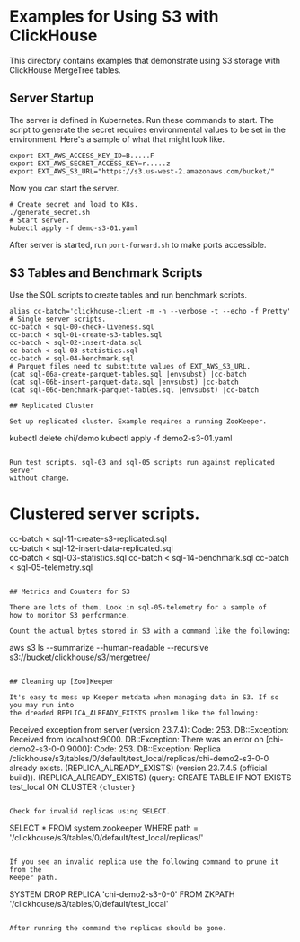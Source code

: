 # Examples for Using S3 with ClickHouse

This directory contains examples that demonstrate using S3 storage
with ClickHouse MergeTree tables. 

## Server Startup

The server is defined in Kubernetes. Run these commands to start. The 
script to generate the secret requires environmental values to be 
set in the environment. Here's a sample of what that might look like. 

```
export EXT_AWS_ACCESS_KEY_ID=B.....F
export EXT_AWS_SECRET_ACCESS_KEY=r.....z
export EXT_AWS_S3_URL="https://s3.us-west-2.amazonaws.com/bucket/"
```

Now you can start the server. 
```
# Create secret and load to K8s. 
./generate_secret.sh
# Start server.
kubectl apply -f demo-s3-01.yaml
```
After server is started, run `port-forward.sh` to make ports 
accessible. 

## S3 Tables and Benchmark Scripts

Use the SQL scripts to create tables and run benchmark scripts. 
```
alias cc-batch='clickhouse-client -m -n --verbose -t --echo -f Pretty'
# Single server scripts. 
cc-batch < sql-00-check-liveness.sql
cc-batch < sql-01-create-s3-tables.sql
cc-batch < sql-02-insert-data.sql
cc-batch < sql-03-statistics.sql
cc-batch < sql-04-benchmark.sql
# Parquet files need to substitute values of EXT_AWS_S3_URL.
(cat sql-06a-create-parquet-tables.sql |envsubst) |cc-batch
(cat sql-06b-insert-parquet-data.sql |envsubst) |cc-batch
(cat sql-06c-benchmark-parquet-tables.sql |envsubst) |cc-batch

## Replicated Cluster

Set up replicated cluster. Example requires a running ZooKeeper. 
```
kubectl delete chi/demo
kubectl apply -f demo2-s3-01.yaml
```

Run test scripts. sql-03 and sql-05 scripts run against replicated server
without change. 
```
# Clustered server scripts. 
cc-batch < sql-11-create-s3-replicated.sql  
cc-batch < sql-12-insert-data-replicated.sql  
cc-batch < sql-03-statistics.sql
cc-batch < sql-14-benchmark.sql
cc-batch < sql-05-telemetry.sql
```

## Metrics and Counters for S3

There are lots of them. Look in sql-05-telemetry for a sample of 
how to monitor S3 performance. 

Count the actual bytes stored in S3 with a command like the following:
```
aws s3 ls --summarize --human-readable --recursive s3://bucket/clickhouse/s3/mergetree/
```

## Cleaning up [Zoo]Keeper

It's easy to mess up Keeper metdata when managing data in S3. If so you may run into 
the dreaded REPLICA_ALREADY_EXISTS problem like the following: 

```
Received exception from server (version 23.7.4):
Code: 253. DB::Exception: Received from localhost:9000. DB::Exception: There was an error on [chi-demo2-s3-0-0:9000]: Code: 253. DB::Exception: Replica /clickhouse/s3/tables/0/default/test_local/replicas/chi-demo2-s3-0-0 already exists. (REPLICA_ALREADY_EXISTS) (version 23.7.4.5 (official build)). (REPLICA_ALREADY_EXISTS)
(query: CREATE TABLE IF NOT EXISTS test_local ON CLUSTER `{cluster}`
```

Check for invalid replicas using SELECT. 
```
SELECT * FROM system.zookeeper WHERE path = '/clickhouse/s3/tables/0/default/test_local/replicas/'
```

If you see an invalid replica use the following command to prune it from the 
Keeper path.

```
SYSTEM DROP REPLICA 'chi-demo2-s3-0-0' FROM ZKPATH '/clickhouse/s3/tables/0/default/test_local'
```

After running the command the replicas should be gone. 
